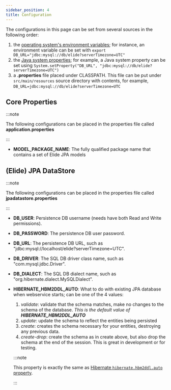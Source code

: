 ```yaml
---
sidebar_position: 4
title: Configuration
---
```


[//]: # (Copyright 2024 Paion Data)

[//]: # (Licensed under the Apache License, Version 2.0 &#40;the "License"&#41;;)
[//]: # (you may not use this file except in compliance with the License.)
[//]: # (You may obtain a copy of the License at)

[//]: # (    http://www.apache.org/licenses/LICENSE-2.0)

[//]: # (Unless required by applicable law or agreed to in writing, software)
[//]: # (distributed under the License is distributed on an "AS IS" BASIS,)
[//]: # (WITHOUT WARRANTIES OR CONDITIONS OF ANY KIND, either express or implied.)
[//]: # (See the License for the specific language governing permissions and)
[//]: # (limitations under the License.)

The configurations in this page can be set from several sources in the following order:

1. the [operating system's environment variables]; for instance, an environment variable can be set with
   `export DB_URL="jdbc:mysql://db/elide?serverTimezone=UTC"`
2. the [Java system properties]; for example, a Java system property can be set using
   `System.setProperty("DB_URL", "jdbc:mysql://db/elide?serverTimezone=UTC")`
3. a **.properties** file placed under CLASSPATH. This file can be put under `src/main/resources` source directory with
   contents, for example, `DB_URL=jdbc:mysql://db/elide?serverTimezone=UTC`

Core Properties
---------------

:::note

The following configurations can be placed in the properties file called **application.properties**

:::

- **MODEL_PACKAGE_NAME**: The fully qualified package name that contains a set of Elide JPA models

(Elide) JPA DataStore
---------------------

:::note

The following configurations can be placed in the properties file called **jpadatastore.properties**

:::

- **DB_USER**: Persistence DB username (needs have both Read and Write permissions).
- **DB_PASSWORD**: The persistence DB user password.
- **DB_URL**: The persistence DB URL, such as "jdbc:mysql://localhost/elide?serverTimezone=UTC".
- **DB_DRIVER**: The SQL DB driver class name, such as "com.mysql.jdbc.Driver".
- **DB_DIALECT**: The SQL DB dialect name, such as "org.hibernate.dialect.MySQLDialect".
- **HIBERNATE_HBM2DDL_AUTO**: What to do with existing JPA database when webservice starts; can be one of the 4 values:

  1. _validate_: validate that the schema matches, make no changes to the schema of the database. _This is the default
     value of **HIBERNATE_HBM2DDL_AUTO**_
  2. _update_: update the schema to reflect the entities being persisted
  3. _create_: creates the schema necessary for your entities, destroying any previous data.
  4. _create-drop_: create the schema as in create above, but also drop the schema at the end of the session. This is
     great in development or for testing.

  :::note

  This property is exactly the same as [Hibernate `hibernate.hbm2ddl.auto` property].

  :::

[Hibernate `hibernate.hbm2ddl.auto` property]: https://stackoverflow.com/questions/18077327/hibernate-hbm2ddl-auto-possible-values-and-what-they-do

[Java system properties]: https://docs.oracle.com/javase/tutorial/essential/environment/sysprop.html

[operating system's environment variables]: https://docs.oracle.com/javase/tutorial/essential/environment/env.html
